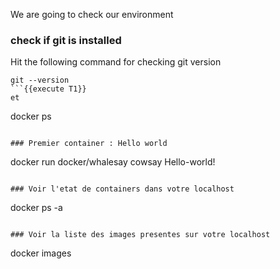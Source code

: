 We are going to check our environment

### check if git is installed
Hit the following command for checking git version 
```
git --version 
```{{execute T1}}
et 
```
docker ps  
```{{execute T1}}

### Premier container : Hello world 
```
docker run docker/whalesay cowsay Hello-world!
```{{execute T1}}

### Voir l'etat de containers dans votre localhost
```
docker ps -a
```{{execute T1}}

### Voir la liste des images presentes sur votre localhost
```
docker images 
```{{execute T1}}
